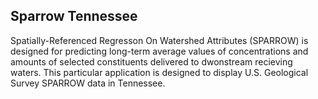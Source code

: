 ## Sparrow Tennessee

Spatially-Referenced Regresson On Watershed Attributes (SPARROW) is designed for predicting long-term average values of concentrations and amounts of selected constituents delivered to dwonstream recieving waters.  This particular application is designed to display U.S. Geological Survey SPARROW data in Tennessee.